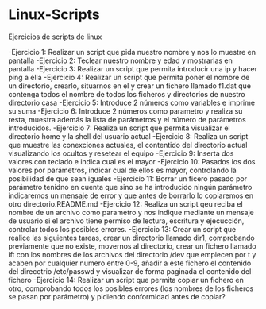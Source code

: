 # Linux-Scripts
Ejercicios de scripts de linux

-Ejercicio 1: Realizar un script que pida nuestro nombre y nos lo muestre en pantalla
-Ejercicio 2: Teclear nuestro nombre y edad y mostrarlas en pantalla
-Ejercicio 3: Realizar un script que permita introducir una ip y hacer ping a ella
-Ejercicio 4: Realizar un script que permita poner el nombre de un directorio, crearlo, situarnos en el y crear un fichero llamado f1.dat que contenga todos el nombre de todos los ficheros y directorios de nuestro directorio casa
-Ejercicio 5: Introduce 2 números como variables e imprime su suma
-Ejercicio 6: Introduce 2 números como parametro y realiza su resta, muestra además la lista de parámetros y el número de parámetros introducidos.
-Ejercicio 7: Realiza un script que permita visualizar el directorio home y la shell del usuario actual
-Ejercicio 8: Realiza un script que muestre las conexciones actuales, el contentido del directorio actual visualizando los ocultos y resetear el equipo
-Ejercicio 9: Inserta dos valores con teclado e indica cual es el mayor
-Ejercicio 10: Pasados los dos valores por parámetros, indicar cual de ellos es mayor, controlando la posibilidad de que sean iguales
-Ejercicio 11: Borrar un ficero pasado por parámetro tenidno en cuenta que sino se ha introducido ningún parámetro indicaremos un mensaje de error y que antes de borrarlo lo copiaremos en otro directorio.README.md
-Ejercicio 12: Realiza un script qeu reciba el nombre de un archivo como parametro y nos indique mediante un mensaje de usuario si el archivo tiene permiso de lectura, escritura y ejecucción, controlar todos los posibles errores.
-Ejercicio 13: Crear un script que realice las siguientes tareas, crear un directorio llamado dir1, comprobando previamente que no existe, movernos al directorio, crear un fichero llamado ift con los nombres de los archivos del directorio /dev que empiecen por t y acaben por cualquier numero entre 0-9, añadir a este fichero el contenido del direcotrio /etc/passwd y visualizar de forma paginada el contenido del fichero
-Ejercicio 14: Realizar un script que permita copiar un fichero en otro, comprobando todos los posibles errores (los nombres de los ficheros se pasan por parámetro) y pidiendo conformidad antes de copiar?
